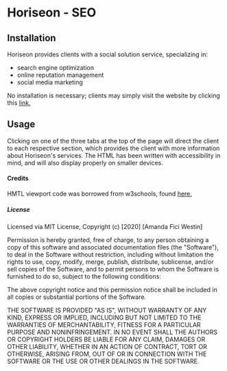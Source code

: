 # Horiseon - SEO

## Installation
Horiseon provides clients with a social solution service, specializing in: 
* search engine optimization 
* online reputation management  
* social media marketing

No installation is necessary; clients may simply visit the website by clicking this [link.](https://a-westin.github.io/gtatl-01-code-refactor/)

## Usage
Clicking on one of the three tabs at the top of the page will direct the client to each respective section, which provides the client with more information about Horiseon's services. The HTML has been written with accessibility in mind, and will also display properly on smaller devices. 

#### Credits
HMTL viewport code was borrowed from w3schools, found [here.](https://www.w3schools.com/css/css_rwd_viewport.asp) 

##### License

Licensed via MIT License, 
Copyright (c) [2020] [Amanda Fici Westin]

Permission is hereby granted, free of charge, to any person obtaining a copy
of this software and associated documentation files (the "Software"), to deal
in the Software without restriction, including without limitation the rights
to use, copy, modify, merge, publish, distribute, sublicense, and/or sell
copies of the Software, and to permit persons to whom the Software is
furnished to do so, subject to the following conditions:

The above copyright notice and this permission notice shall be included in all
copies or substantial portions of the Software.

THE SOFTWARE IS PROVIDED "AS IS", WITHOUT WARRANTY OF ANY KIND, EXPRESS OR
IMPLIED, INCLUDING BUT NOT LIMITED TO THE WARRANTIES OF MERCHANTABILITY,
FITNESS FOR A PARTICULAR PURPOSE AND NONINFRINGEMENT. IN NO EVENT SHALL THE
AUTHORS OR COPYRIGHT HOLDERS BE LIABLE FOR ANY CLAIM, DAMAGES OR OTHER
LIABILITY, WHETHER IN AN ACTION OF CONTRACT, TORT OR OTHERWISE, ARISING FROM,
OUT OF OR IN CONNECTION WITH THE SOFTWARE OR THE USE OR OTHER DEALINGS IN THE
SOFTWARE.
